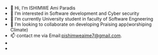 - 👋 Hi, I’m ISHIMWE Ami Paradis
- 👀 I’m interested in Software development and Cyber security
- 🌱 I’m currently University student in faculty of Software Engneering
- 💞️ I’m looking to collaborate on developing Praising app(worshiping Climate)
- 📫 contact me via Email:pishimweaime7@gmail.com.
- 
- 

<!---
amiparadis250/amiparadis250 is a ✨ special ✨ repository because its `README.md` (this file) appears on your GitHub profile.
You can click the Preview link to take a look at your changes.
--->
